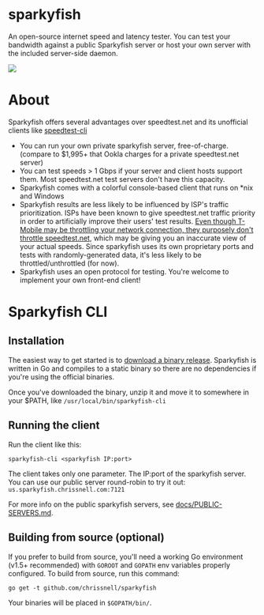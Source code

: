 # sparkyfish
An open-source internet speed and latency tester.  You can test your bandwidth against a public Sparkyfish server or host your own server with the included server-side daemon.

<img src="http://island.nu/github/sparkycon/screenshot-1.1.png">

# About

Sparkyfish offers several advantages over speedtest.net and its unofficial clients like [speedtest-cli](https://github.com/sivel/speedtest-cli)

* You can run your own private sparkyfish server, free-of-charge. (compare to $1,995+ that Ookla charges for a private speedtest.net server)
* You can test speeds > 1 Gbps if your server and client hosts support them.  Most speedtest.net test servers don't have this capacity.
* Sparkyfish comes with a colorful console-based client that runs on *nix and Windows
* Sparkyfish results are less likely to be influenced by ISP's traffic prioritization.  ISPs have been known to give speedtest.net traffic priority in order to artificially improve their users' test results.  [Even though T-Mobile may be throttling your network connection, they purposely don't throttle speedtest.net](https://www.techdirt.com/blog/netneutrality/articles/20141124/14064729242/fcc-gives-t-mobile-talking-to-exempting-speedtests-caps-preventing-users-seeing-theyd-been-throttled.shtml), which may be giving you an inaccurate view of your actual speeds.  Since sparkyfish uses its own proprietary ports and tests with randomly-generated data, it's less likely to be throttled/unthrottled (for now).
* Sparkyfish uses an open protocol for testing.  You're welcome to implement your own front-end client!

# Sparkyfish CLI
## Installation
The easiest way to get started is to [download a binary release](https://github.com/chrissnell/sparkyfish/releases/).  Sparkyfish is written in Go and compiles to a static binary so there are no dependencies if you're using the official binaries.  

Once you've downloaded the binary, unzip it and move it to somewhere in your $PATH, like ```/usr/local/bin/sparkyfish-cli```

## Running the client
Run the client like this:

```sparkyfish-cli <sparkyfish IP:port>```

The client takes only one parameter.  The IP:port of the sparkyfish server.  You can use our public server round-robin to try it out:  ```us.sparkyfish.chrissnell.com:7121```

For more info on the public sparkyfish servers, see [docs/PUBLIC-SERVERS.md](docs/PUBLIC-SERVERS.md).

## Building from source (optional)
If you prefer to build from source, you'll need a working Go environment (v1.5+ recommended) with ```GOROOT``` and ```GOPATH``` env variables properly configured.   To build from source, run this command:

```
go get -t github.com/chrissnell/sparkyfish
```

Your binaries will be placed in ```$GOPATH/bin/```.

